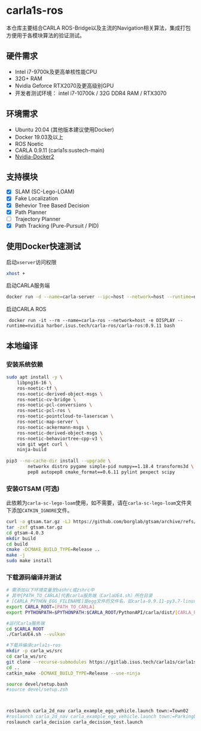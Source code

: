# carla1s-ros

本仓库主要结合CARLA ROS-Bridge以及主流的Navigation相关算法，集成打包方便用于各模块算法的验证测试。

## 硬件需求

* Intel i7-9700k及更高单核性能CPU 
* 32G+ RAM
* Nvidia Geforce RTX2070及更高级别GPU
* 开发者测试环境： intel i7-10700k / 32G DDR4 RAM / RTX3070

## 环境需求

* Ubuntu 20.04 (其他版本建议使用Docker)
* Docker 19.03及以上
* ROS Noetic
* CARLA 0.9.11 (carla1s:sustech-main)
* [Nvidia-Docker2](https://github.com/NVIDIA/nvidia-docker)

## 支持模块

- [x] SLAM (SC-Lego-LOAM)
- [x] Fake Localization 
- [x] Behevior Tree Based Decision
- [x] Path Planner
- [ ] Trajectory Planner
- [x] Path Tracking (Pure-Pursuit / PID)

## 使用Docker快速测试


启动`xserver`访问权限
```bash
xhost +
```

启动CARLA服务端

```bash
docker run -d --name=carla-server --ipc=host --network=host --runtime=nvidia --gpus all -e SDL_VIDEODRIVER=offscreen --restart=always harbor.isus.tech/carlasim/carla:0.9.11 bash CarlaUE4.sh
```

启动CARLA ROS
```
 docker run -it --rm --name=carla-ros --network=host -e DISPLAY --runtime=nvidia harbor.isus.tech/carla-ros/carla-ros:0.9.11 bash
```

## 本地编译

### 安装系统依赖

```bash
sudo apt install -y \
    libpng16-16 \
    ros-noetic-tf \
    ros-noetic-derived-object-msgs \
    ros-noetic-cv-bridge \
    ros-noetic-pcl-conversions \
    ros-noetic-pcl-ros \
    ros-noetic-pointcloud-to-laserscan \
    ros-noetic-map-server \
    ros-noetic-ackermann-msgs \
    ros-noetic-derived-object-msgs \
    ros-noetic-behaviortree-cpp-v3 \
    vim git wget curl \
    ninja-build
    
pip3 --no-cache-dir install --upgrade \
        networkx distro pygame simple-pid numpy==1.18.4 transforms3d \ 
        pep8 autopep8 cmake_format==0.6.11 pylint pexpect scipy  
```

### 安装GTSAM (可选)
此依赖为`carla-sc-lego-loam`使用，如不需要，请在`carla-sc-lego-loam`文件夹下添加`CATKIN_IGNORE`文件。

```bash
curl -o gtsam.tar.gz -LJ https://github.com/borglab/gtsam/archive/refs/tags/4.0.3.tar.gz
tar -zxf gtsam.tar.gz
cd gtsam-4.0.3
mkdir build
cd build
cmake -DCMAKE_BUILD_TYPE=Release ..
make -j
sudo make install
```

### 下载源码编译并测试

```bash
# 需添加以下环境变量至bashrc或zshrc中
# 其中[PATH_TO_CARLA]代表carla服务端（CarlaUE4.sh）所在目录
# [CARLA_PYTHON_EGG_FILENAME]是egg文件的文件名，如carla-0.9.11-py3.7-linux-x86_64.egg
export CARLA_ROOT=[PATH_TO_CARLA]
export PYTHONPATH=$PYTHONPATH:$CARLA_ROOT/PythonAPI/carla/dist/[CARLA_PYTHON_EGG_FILENAME]:$CARLA_ROOT/PythonAPI/carla/

#运行Carla服务端
cd $CARLA_ROOT
./CarlaUE4.sh --vulkan

#下载并编译carla1s-ros
mkdir -p carla_ws/src
cd carla_ws/src
git clone --recurse-submodules https://gitlab.isus.tech/carla1s/carla1s-ros.git
cd ..
catkin_make -DCMAKE_BUILD_TYPE=Release --use-ninja

source devel/setup.bash
#source devel/setup.zsh



roslaunch carla_2d_nav carla_example_ego_vehicle.launch town:=Town02
#roslaunch carla_2d_nav carla_example_ego_vehicle.launch town:=ParkingLot
roslaunch carla_decision carla_decision_test.launch
```

